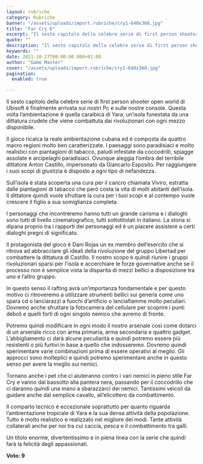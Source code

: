 ```yaml
---
layout: rubriche
category: Rubriche
banner: "/assets/uploads/import.rubriche/cry1-640x360.jpg"
title: "Far Cry 6"
excerpt: "Il sesto capitolo della celebre serie di first person shooter open world di Ubisoft è finalmente arrivata sui nostri Pc e sulle nostre console. Questa volta l’ambientazione è quella caraibica di Yara, un’isola funestata da una dittatura crudele che viene combattuta dai rivoluzionari con ogni mezzo disponibile. Il gioco ricalca la reale ambientazione cubana ed [&hellip"
quote: ""
description: "Il sesto capitolo della celebre serie di first person shooter open world di Ubisoft è finalmente arrivata sui nostri Pc e sulle nostre console. Questa volta l’ambientazione è quella caraibica di Yara, un’isola funestata da una dittatura crudele che viene combattuta dai rivoluzionari con ogni mezzo disponibile. Il gioco ricalca la reale ambientazione cubana ed [&hellip"
keywords: ""
date: 2021-10-27T00:00:00.000+01:00
author: "Game Master"
cover: "/assets/uploads/import.rubriche/cry1-640x360.jpg"
pagination:
  enabled: true

---
```


Il sesto capitolo della celebre serie di first person shooter open world di Ubisoft è finalmente arrivata sui nostri Pc e sulle nostre console. Questa volta l’ambientazione è quella caraibica di Yara, un’isola funestata da una dittatura crudele che viene combattuta dai rivoluzionari con ogni mezzo disponibile.

Il gioco ricalca la reale ambientazione cubana ed è composta da quattro macro regioni molto ben caratterizzate. I paesaggi sono paradisiaci e molto realistici con piantagioni di tabacco, paludi infestate da coccodrilli, spiagge assolate e arcipelaghi paradisiaci. Ovunque aleggia l’ombra del terribile dittatore Anton Castillo, impersonato da Giancarlo Esposito. Per raggiungere i suoi scopi di giustizia è disposto a ogni tipo di nefandezza.

Sull’isola è stata scoperta una cura per il cancro chiamata Viviro, estratta dalle piantagioni di tabacco che però costa la vita di molti abitanti dell’isola. Il dittatore quindi vuole sfruttare la cura per i tuoi scopi e al contempo vuole crescere il figlio a sua somiglianza completa.

I personaggi che incontreremo hanno tutti un grande carisma e i dialoghi sono tutti di livello cinematografico, tutti sottotitolati in italiano. La storia si dipana proprio tra i rapporti dei personaggi ed è un piacere assistere a certi dialoghi pregni di significato.

Il protagonista del gioco è Dani Rojas un ex membro dell’esercito che si ritrova ad abbracciare gli ideali della rivoluzione del gruppo Libertad per combattere la dittatura di Castillo. Il nostro scopo è quindi riunire i gruppi rivoluzionari sparsi per l’isola e accerchiare le forze governative anche se il processo non è semplice vista la disparita di mezzi bellici a disposizione tra uno e l’altro gruppo.

In questo senso il rafting avrà un’importanza fondamentale e per questo motivo ci ritroveremo a utilizzare strumenti bellici sui generis come uno spara cd o lanciarazzi a fuochi d’artificio o lanciafiamme molto peculiari. Dovremo anche sfruttare la fotocamera del cellulare per scoprire i punti deboli e quelli forti di ogni singolo nemico che avremo di fronte.

Potremo quindi modificare in ogni modo il nostro arsenale così come dotarci di un arsenale ricco con arma primaria, arma secondaria e quattro gadget. L’abbigliamento ci darà alcune peculiarità e quindi potremo essere più resistenti o più furtivi in base a quello che indosseremo. Dovremo quindi sperimentare varie combinazioni prima di essere operativi al meglio. Gli approcci sono molteplici e quindi potremo sperimentare anche in questo senso per avere la meglio sui nemici.

Tornano anche i pet che ci aiuteranno contro i vari nemici in pieno stile Far Cry e vanno dal bassotto alla pantera nera, passando per il coccodrillo che ci daranno quindi una mano a sbarazzarci dei nemici. Tantissimi veicoli da guidare anche dal semplice cavallo, all’elicottero da combattimento.

Il comparto tecnico è eccezionale soprattutto per quanto riguarda l’ambientazione tropicale di Yara e la sua densa attività della popolazione. Tutto è molto realistico e realizzato nel migliore dei modi. Tante attività collaterali anche per noi tra cui caccia, pesca e il combattimento tra galli.

Un titolo enorme, divertentissimo e in piena linea con la serie che quindi farà la felicità degli appassionati.

**Voto: 9**